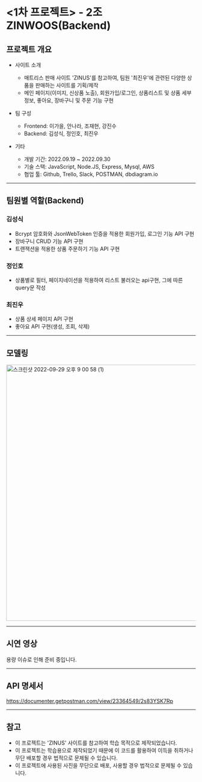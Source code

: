 # <1차 프로젝트> - 2조 ZINWOOS(Backend)

## 프로젝트 개요

- 사이트 소개

  - 매트리스 판매 사이트 'ZINUS'를 참고하여, 팀원 '최진우'에 관련된 다양한 상품을 판매하는 사이트를 기획/제작
  - 메인 페이지(이미지, 신상품 노출), 회원가입/로그인, 상품리스트 및 상품 세부정보, 좋아요, 장바구니 및 주문 기능 구현

- 팀 구성
  - Frontend: 이가을, 안나라, 조재현, 강진수
  - Backend: 김성식, 정인호, 최진우
- 기타
  - 개발 기간: 2022.09.19 ~ 2022.09.30
  - 기술 스택: JavaScript, Node.JS, Express, Mysql, AWS
  - 협업 툴: Github, Trello, Slack, POSTMAN, dbdiagram.io

---

## 팀원별 역할(Backend)

### 김성식

- Bcrypt 암호화와 JsonWebToken 인증을 적용한 회원가입, 로그인 기능 API 구현
- 장바구니 CRUD 기능 API 구현
- 트랜잭션을 적용한 상품 주문하기 기능 API 구현

### 정인호

- 상품별로 필터, 페이지네이션을 적용하여 리스트 불러오는 api구현, 그에 따른 query문 작성

### 최진우

- 상품 상세 페이지 API 구현
- 좋아요 API 구현(생성, 조회, 삭제)

---

## 모델링

  <img width="680" alt="스크린샷 2022-09-29 오후 9 00 58 (1)" src="https://user-images.githubusercontent.com/99233475/193212490-6cbb06f0-3d30-4be2-8bda-e97d13e24a87.png">
  
  ***
## 시연 영상
  용량 이슈로 인해 준비 중입니다.
  
  ***
## API 명세서
  https://documenter.getpostman.com/view/23364549/2s83YSK7Rp
  
  ***
## 참고
- 이 프로젝트는 'ZINUS' 사이트를 참고하여 학습 목적으로 제작되었습니다.
- 이 프로젝트는 학습용으로 제작되었기 때문에 이 코드를 활용하여 이득을 취하거나 무단 배포할 경우 법적으로 문제될 수 있습니다.
- 이 프로젝트에 사용된 사진을 무단으로 배포, 사용할 경우 법적으로 문제될 수 있습니다.